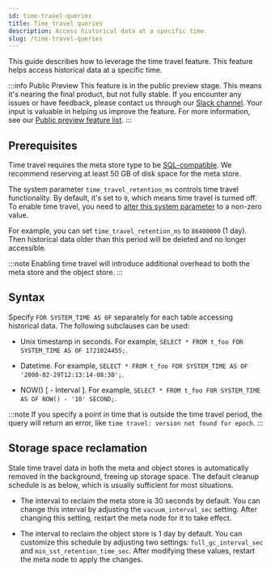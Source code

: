```yaml
---
id: time-travel-queries
title: Time travel queries
description: Access historical data at a specific time.
slug: /time-travel-queries
---
```

<head>
  <link rel="canonical" href="https://docs.risingwave.com/docs/current/time-travel-queries/" />
</head>

This guide describes how to leverage the time travel feature. This feature helps access historical data at a specific time.

:::info Public Preview
This feature is in the public preview stage. This means it's nearing the final product, but not fully stable. If you encounter any issues or have feedback, please contact us through our [Slack channel](https://www.risingwave.com/slack). Your input is valuable in helping us improve the feature. For more information, see our [Public preview feature list](/product-lifecycle/#features-in-the-public-preview-stage).
:::

## Prerequisites

Time travel requires the meta store type to be [SQL-compatible](/docs/deploy/risingwave-docker-compose.md#customize-meta-store). We recommend reserving at least 50 GB of disk space for the meta store.

The system parameter `time_travel_retention_ms` controls time travel functionality. By default, it's set to `0`, which means time travel is turned off. To enable time travel, you need to [alter this system parameter](/manage/view-configure-system-parameters.md#how-to-configure-system-parameters) to a non-zero value.

For example, you can set `time_travel_retention_ms` to `86400000` (1 day). Then historical data older than this period will be deleted and no longer accessible.

:::note
Enabling time travel will introduce additional overhead to both the meta store and the object store.
:::

## Syntax

Specify `FOR SYSTEM_TIME AS OF` separately for each table accessing historical data. The following subclauses can be used:

- Unix timestamp in seconds. For example, `SELECT * FROM t_foo FOR SYSTEM_TIME AS OF 1721024455;`.

- Datetime. For example, `SELECT * FROM t_foo FOR SYSTEM_TIME AS OF '2000-02-29T12:13:14-08:30';`.

- NOW() [ - Interval ]. For example, `SELECT * FROM t_foo FOR SYSTEM_TIME AS OF NOW() - '10' SECOND;`.

:::note
If you specify a point in time that is outside the time travel period, the query will return an error, like `time travel: version not found for epoch`.
:::

## Storage space reclamation

Stale time travel data in both the meta and object stores is automatically removed in the background, freeing up storage space. The default cleanup schedule is as below, which is usually sufficient for most situations.

- The interval to reclaim the meta store is 30 seconds by default. You can change this interval by adjusting the `vacuum_interval_sec` setting. After changing this setting, restart the meta node for it to take effect.

- The interval to reclaim the object store is 1 day by default. You can customize this schedule by adjusting two settings: `full_gc_interval_sec` and `min_sst_retention_time_sec`. After modifying these values, restart the meta node to apply the changes.
